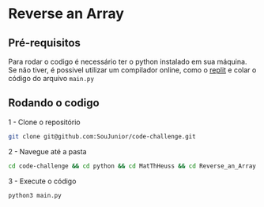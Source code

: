 # Reverse an Array

## Pré-requisitos

Para rodar o codigo é necessário ter o python instalado em sua máquina. 
Se não tiver, é possivel utilizar um compilador online, como o [replit](https://replit.com/) e colar o código do arquivo `main.py`

## Rodando o codigo

1 - Clone o repositório
```bash
git clone git@github.com:SouJunior/code-challenge.git
```

2 - Navegue até a pasta
```bash
cd code-challenge && cd python && cd MatThHeuss && cd Reverse_an_Array
```

3 - Execute o código
```bash
python3 main.py
```
